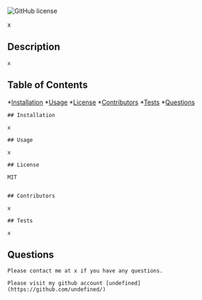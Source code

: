 ![GitHub license](https://img.shields.io/badge/license-MIT-blue.svg)
    
 x

  ## Description

    x
    
   ## Table of Contents

   *[Installation](#Installation)
   *[Usage](#Usage)
   *[License](#License)
   *[Contributors](#Contributors)
   *[Tests](#Tests)
   *[Questions](#Questions)


    ## Installation

    x

    ## Usage

    x

    ## License

    MIT
    

    ## Contributors

    x

    ## Tests

    x


 ## Questions
    Please contact me at x if you have any questions.

    Please visit my github account [undefined](https://github.com/undefined/)
    
    